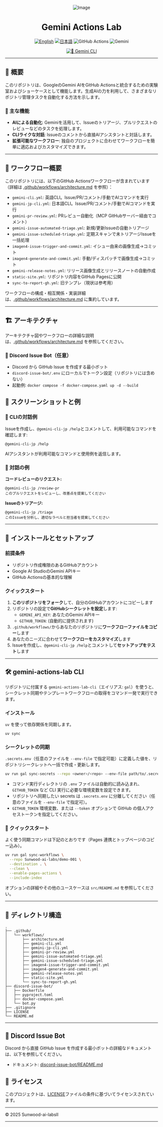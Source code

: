 <div align="center">

![Image](docs/gemini-actions-labs.png)


# Gemini Actions Lab

<a href="./README.md"><img src="https://img.shields.io/badge/English-Readme-blue?style=for-the-badge&logo=github&logoColor=white" alt="English" /></a>
<a href="./README.ja.md"><img src="https://img.shields.io/badge/日本語-Readme-red?style=for-the-badge&logo=github&logoColor=white" alt="日本語" /></a>
<img src="https://img.shields.io/badge/GitHub%20Actions-AI-blue?style=for-the-badge&logo=github-actions&logoColor=white" alt="GitHub Actions" />
<img src="https://img.shields.io/badge/Gemini-AI-4285F4?style=for-the-badge&logo=google-gemini&logoColor=white" alt="Gemini" />

[![💬 Gemini CLI](https://github.com/Sunwood-ai-labsII/gemini-actions-lab/actions/workflows/gemini-cli.yml/badge.svg)](https://github.com/Sunwood-ai-labsII/gemini-actions-lab/actions/workflows/gemini-cli.yml)


</div>

---

## 📖 概要

このリポジトリは、GoogleのGemini AIをGitHub Actionsと統合するための実験室およびショーケースとして機能します。生成AIの力を利用して、さまざまなリポジトリ管理タスクを自動化する方法を示します。

### 🎯 主な機能
- **AIによる自動化**: Geminiを活用して、Issueのトリアージ、プルリクエストのレビューなどのタスクを処理します。
- **CLIライクな対話**: Issueのコメントから直接AIアシスタントと対話します。
- **拡張可能なワークフロー**: 独自のプロジェクトに合わせてワークフローを簡単に適応およびカスタマイズできます。

---

## 🤖 ワークフロー概要

このリポジトリには、以下のGitHub Actionsワークフローが含まれています（詳細は [.github/workflows/architecture.md](.github/workflows/architecture.md) を参照）：

- `gemini-cli.yml`: 英語CLI。Issue/PR/コメント/手動でAIコマンドを実行
- `gemini-jp-cli.yml`: 日本語CLI。Issue/PR/コメント/手動でAIコマンドを実行
- `gemini-pr-review.yml`: PRレビュー自動化（MCP GitHubサーバー経由でコメント）
- `gemini-issue-automated-triage.yml`: 新規/更新Issueの自動トリアージ
- `gemini-issue-scheduled-triage.yml`: 定期スキャンで未トリアージIssueを一括処理
- `imagen4-issue-trigger-and-commit.yml`: イシュー由来の画像生成→コミット
- `imagen4-generate-and-commit.yml`: 手動/ディスパッチで画像生成→コミット
- `gemini-release-notes.yml`: リリース画像生成とリリースノートの自動作成
- `static-site.yml`: リポジトリ内容をGitHub Pagesに公開
- `sync-to-report-gh.yml`: 旧テンプレ（現状は参考用）

ワークフローの構成・相互関係・実装詳細は、[.github/workflows/architecture.md](.github/workflows/architecture.md) に集約しています。

---

## 🏗️ アーキテクチャ
アーキテクチャ図やワークフローの詳細な説明は、[.github/workflows/architecture.md](.github/workflows/architecture.md) を参照してください。

### 💬 Discord Issue Bot（任意）
- Discord から GitHub Issue を作成する最小ボット
- `discord-issue-bot/.env` にローカルでトークン設定（リポジトリには含めない）
- 起動例: `docker compose -f docker-compose.yaml up -d --build`

## 📸 スクリーンショットと例

### 🤖 CLIの対話例
Issueを作成し、`@gemini-cli-jp /help`とコメントして、利用可能なコマンドを確認します:

```
@gemini-cli-jp /help
```

AIアシスタントが利用可能なコマンドと使用例を返信します。

 

### 💬 対話の例

**コードレビューのリクエスト:**
```
@gemini-cli-jp /review-pr
このプルリクエストをレビューし、改善点を提案してください
```

**Issueのトリアージ:**
```
@gemini-cli-jp /triage
このIssueを分析し、適切なラベルと担当者を提案してください
```

---

## 🚀 インストールとセットアップ

### 前提条件
- リポジトリ作成権限のあるGitHubアカウント
- Google AI StudioのGemini APIキー
- GitHub Actionsの基本的な理解

### クイックスタート
1. **このリポジトリをフォーク**して、自分のGitHubアカウントにコピーします
2. リポジトリの設定で**GitHubシークレットを設定**します:
   - `GEMINI_API_KEY`: あなたのGemini APIキー
   - `GITHUB_TOKEN`: (自動的に提供されます)
3. `.github/workflows/`からあなたのリポジトリに**ワークフローファイルをコピー**します
4. あなたのニーズに合わせて**ワークフローをカスタマイズ**します
5. Issueを作成し、`@gemini-cli-jp /help`とコメントして**セットアップをテスト**します

---

## 🛠️ gemini-actions-lab CLI

リポジトリに付属する `gemini-actions-lab-cli`（エイリアス: `gal`）を使うと、シークレット同期やテンプレートワークフローの取得をコマンド一発で実行できます。

### インストール

`uv` を使って依存関係を同期します。

```bash
uv sync
```

### シークレットの同期

`.secrets.env`（任意のファイルを `--env-file` で指定可能）に定義した値を、リポジトリシークレットへ一括で作成・更新します。

```bash
uv run gal sync-secrets --repo <owner>/<repo> --env-file path/to/.secrets.env
```

- コマンド実行ディレクトリの `.env` ファイルは自動的に読み込まれ、`GITHUB_TOKEN` など CLI 実行に必要な環境変数を設定できます。
- リポジトリへ同期したい secrets は `.secrets.env` に分離してください（任意のファイルを `--env-file` で指定可）。
- `GITHUB_TOKEN` 環境変数、または `--token` オプションで GitHub の個人アクセストークンを指定してください。

### 🚀 クイックスタート

よく使う同期コマンドは下記のとおりです（Pages 連携とトップページのコピー込み）。

```bash
uv run gal sync-workflows \
  --repo Sunwood-ai-labs/demo-001 \
  --destination . \
  --clean \
  --enable-pages-actions \
  --include-index
```

オプションの詳細やその他のユースケースは `src/README.md` を参照してください。

---

## 📁 ディレクトリ構造

```
.
├── .github/
│   └── workflows/
│       ├── architecture.md
│       ├── gemini-cli.yml
│       ├── gemini-jp-cli.yml
│       ├── gemini-pr-review.yml
│       ├── gemini-issue-automated-triage.yml
│       ├── gemini-issue-scheduled-triage.yml
│       ├── imagen4-issue-trigger-and-commit.yml
│       ├── imagen4-generate-and-commit.yml
│       ├── gemini-release-notes.yml
│       ├── static-site.yml
│       └── sync-to-report-gh.yml
├── discord-issue-bot/
│   ├── Dockerfile
│   ├── pyproject.toml
│   ├── docker-compose.yaml
│   └── bot.py
├── .gitignore
├── LICENSE
└── README.md
```

---



## 🤖 Discord Issue Bot

Discord から直接 GitHub Issue を作成する最小ボットの詳細なドキュメントは、以下を参照してください。

- ドキュメント: [discord-issue-bot/README.md](discord-issue-bot/README.md)

## 📝 ライセンス

このプロジェクトは、[LICENSE](LICENSE)ファイルの条件に基づいてライセンスされています。

---

© 2025 Sunwood-ai-labsII


---
